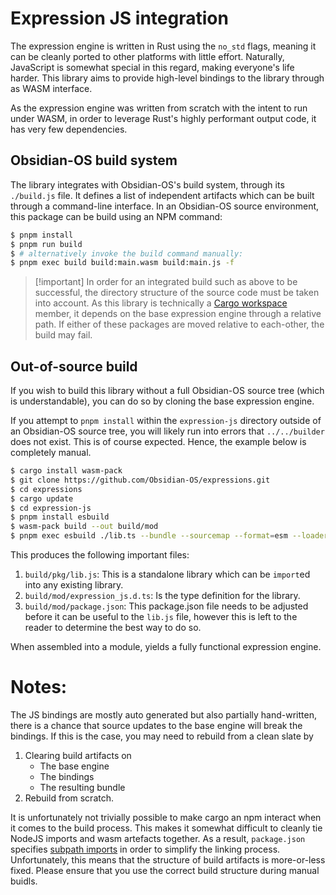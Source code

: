 # Expression JS integration

The expression engine is written in Rust using the `no_std` flags, meaning it can be cleanly ported to other platforms
with little effort. Naturally, JavaScript is somewhat special in this regard, making everyone's life harder. This
library aims to provide high-level bindings to the library through as WASM interface.

As the expression engine was written from scratch with the intent to run under WASM, in order to leverage Rust's highly
performant output code, it has very few dependencies.

## Obsidian-OS build system

The library integrates with Obsidian-OS's build system, through its `./build.js` file. It defines a list of independent
artifacts which can be built through a command-line interface. In an Obsidian-OS source environment, this package can be
build using an NPM command:

```bash
$ pnpm install
$ pnpm run build
$ # alternatively invoke the build command manually:
$ pnpm exec build build:main.wasm build:main.js -f
```

> [!important] In order for an integrated build such as above to be successful, the directory structure of the source
> code must be taken into account. As this library is technically
> a [Cargo workspace](https://doc.rust-lang.org/book/ch14-03-cargo-workspaces.html) member, it depends on the base
> expression engine through a relative path. If either of these packages are moved relative to each-other, the build may
> fail.

## Out-of-source build

If you wish to build this library without a full Obsidian-OS source tree (which is understandable), you can do so by
cloning the base expression engine.

If you attempt to `pnpm install` within the `expression-js` directory outside of an Obsidian-OS source tree, you will
likely run into errors that `../../builder` does not exist. This is of course expected. Hence, the example below is
completely manual.

```bash
$ cargo install wasm-pack
$ git clone https://github.com/Obsidian-OS/expressions.git
$ cd expressions
$ cargo update
$ cd expression-js
$ pnpm install esbuild
$ wasm-pack build --out build/mod
$ pnpm exec esbuild ./lib.ts --bundle --sourcemap --format=esm --loader:.wasm=binary --outdir=build/pkg
```

This produces the following important files:

1. `build/pkg/lib.js`: This is a standalone library which can be `import`ed into any existing library.
2. `build/mod/expression_js.d.ts`: Is the type definition for the library.
3. `build/mod/package.json`: This package.json file needs to be adjusted before it can be useful to the `lib.js` file,
   however this is left to the reader to determine the best way to do so.

When assembled into a module, yields a fully functional expression engine.

# Notes:

The JS bindings are mostly auto generated but also partially hand-written, there is a chance that source updates to the
base engine will break the bindings. If this is the case, you may need to rebuild from a clean slate by
1. Clearing build artifacts on 
   * The base engine
   * The bindings
   * The resulting bundle
2. Rebuild from scratch.

It is unfortunately not trivially possible to make cargo an npm interact when it comes to the build process. 
This makes it somewhat difficult to cleanly tie NodeJS imports and wasm artefacts together.
As a result, `package.json` specifies [subpath imports](https://nodejs.org/api/packages.html#subpath-imports) in order to simplify the linking process. 
Unfortunately, this means that the structure of build artifacts is more-or-less fixed. Please ensure that you use the correct build structure during manual buidls.
